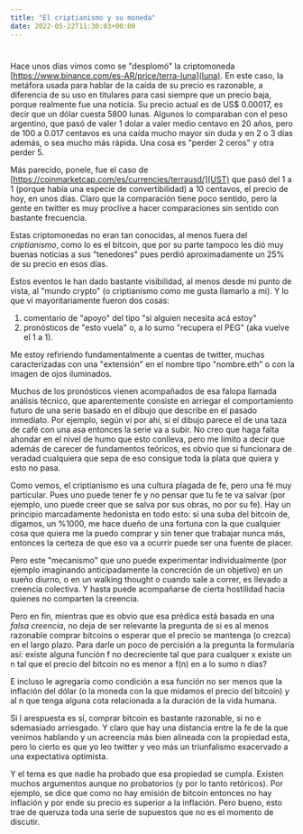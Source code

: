 ```yaml
---
title: "El criptianismo y su moneda"
date: 2022-05-22T11:30:03+00:00
---
```


# 

Hace unos días vimos como se "desplomó" la criptomoneda
[https://www.binance.com/es-AR/price/terra-luna](luna).  En este caso, la metáfora usada
para hablar de la caída de su precio es razonable, a diferencia de su uso en titulares
para casi siempre que un precio baja, porque realmente fue una noticia. Su precio actual
es de US$ 0.00017, es decir que un dólar cuesta 5800 lunas. Algunos lo comparaban con el
peso argentino, que pasó de valer 1 dolar a valer medio centavo en 20 años, pero de 100 a
0.017 centavos es una caída mucho mayor sin duda y en 2 o 3 días además, o sea mucho más
rápida. Una cosa es "perder 2 ceros" y otra perder 5.

Más parecido, ponele, fue el caso de
[https://coinmarketcap.com/es/currencies/terrausd/](UST) que pasó del 1 a 1 (porque
había una especie de convertibilidad) a 10 centavos, el precio de hoy, en unos días. Claro
que la comparación tiene poco sentido, pero la gente en twitter es muy proclive a hacer
comparaciones sin sentido con bastante frecuencia.

Estas criptomonedas no eran tan conocidas, al menos fuera del *criptianismo*, como lo es
el bitcoin, que por su parte tampoco les dió muy buenas noticias a sus "tenedores" pues
perdió aproximadamente un 25% de su precio en esos días.

Estos eventos le han dado bastante visibilidad, al menos desde mi punto de vista, al 
"mundo crypto" (o criptianismo como me gusta llamarlo a mi). Y lo que ví mayoritariamente 
fueron dos cosas:
1. comentario de "apoyo" del tipo "si alguien necesita acá estoy"
2. pronósticos de "esto vuela" o, a lo sumo "recupera el PEG" (aka vuelve el 1 a 1).

Me estoy refiriendo fundamentalmente a cuentas de twitter, muchas caracterizadas con una
"extensión" en el nombre tipo "nombre.eth" o con la imagen de ojos iluminados.

Muchos de los pronósticos vienen acompañados de esa falopa llamada análisis técnico, que 
aparentemente consiste en arriegar el comportamiento futuro de una serie basado en el
dibujo que describe en el pasado inmediato. Por ejemplo, según ví por ahí, si el dibujo
parece el de una taza de café con una asa entonces la serie va a subir. No creo que haga
falta ahondar en el nivel de humo que esto conlleva, pero me limito a decir que además de
carecer de fundamentos teóricos, es obvio que si funcionara de veradad cualquiera que
sepa de eso consigue toda la plata que quiera y esto no pasa.


Como vemos, el criptianismo es una cultura plagada de fe, pero una fé muy particular. Pues
uno puede tener fe y no pensar que tu fe te va salvar (por ejemplo, uno puede creer que se 
salva por sus obras, no por su fe). Hay un principio marcadamente hedonista en todo esto:
si una suba del bitcoin de, digamos, un %1000, me hace dueño de una fortuna con la que 
cualquier cosa que quiera me la puedo comprar y sin tener que trabajar nunca más, entonces
la certeza de que eso va a ocurrir puede ser una fuente de placer.

Pero este "mecanismo" que uno puede experimentar individualmente (por ejemplo imaginando
anticipadamente la concreción de un objetivo) en un sueño diurno, o en un walking thought
o cuando sale a correr, es llevado a creencia colectiva. Y hasta puede acompañarse de cierta
hostilidad hacia quienes no comparten la creencia.

Pero en fin, mientras que es obvio que esa prédica está basada en una *falsa creencia*, no
deja de ser relevante la pregunta de si es al menos razonable comprar bitcoins o esperar
que el precio se mantenga (o crezca) en el largo plazo. Para darle un poco de percisión a la
pregunta la formularía así: existe alguna función f no decreciente tal que para cualquer x
existe un n tal que el precio del bitcoin no es menor a f(n) en a lo sumo n días?

E incluso le agregaría como condición a esa función no ser menos que la inflación del dólar
(o la moneda con la que midamos el precio del bitcoin) y al n que tenga alguna cota 
relacionada a la duración de la vida humana.

Si l arespuesta es sí, comprar bitcoin es bastante razonable, si no e sdemasiado arriesgado.
Y claro que hay una distancia entre la fe de la que venimos hablando y un acreencia más bien
alineada con la propiedad esta, pero lo cierto es que yo leo twitter y veo más un triunfalismo 
exacervado a una expectativa optimista.

Y el tema es que nadie ha probado que esa propiedad se cumpla. Existen muchos argumentos
aunque no probatorios (y por lo tanto retóricos). Por ejemplo, se dice que como no hay 
emisión de bitcoin entonces no hay inflación y por ende su precio es superior a la inflación.
Pero bueno, esto trae de queruza toda una serie de supuestos que no es el momento de discutir.

